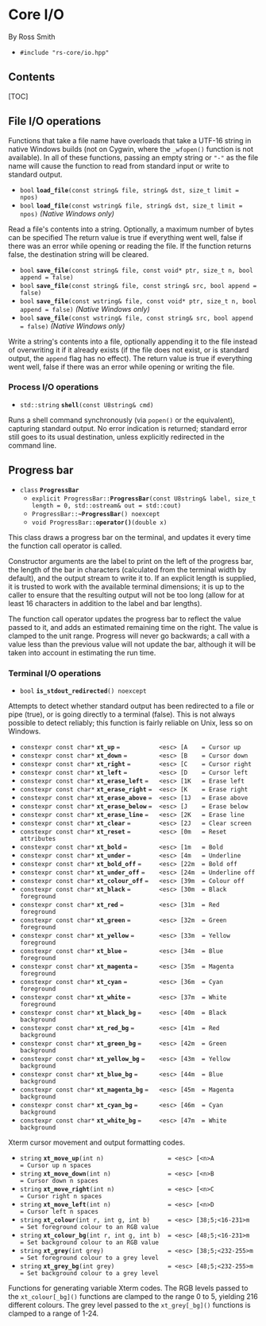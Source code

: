 # Core I/O #

By Ross Smith

* `#include "rs-core/io.hpp"`

## Contents ##

[TOC]

## File I/O operations ##

Functions that take a file name have overloads that take a UTF-16 string in
native Windows builds (not on Cygwin, where the `_wfopen()` function is not
available). In all of these functions, passing an empty string or `"-"` as the
file name will cause the function to read from standard input or write to
standard output.

* `bool` **`load_file`**`(const string& file, string& dst, size_t limit = npos)`
* `bool` **`load_file`**`(const wstring& file, string& dst, size_t limit = npos)` _(Native Windows only)_

Read a file's contents into a string. Optionally, a maximum number of bytes
can be specified The return value is true if everything went well, false if
there was an error while opening or reading the file. If the function returns
false, the destination string will be cleared.

* `bool` **`save_file`**`(const string& file, const void* ptr, size_t n, bool append = false)`
* `bool` **`save_file`**`(const string& file, const string& src, bool append = false)`
* `bool` **`save_file`**`(const wstring& file, const void* ptr, size_t n, bool append = false)` _(Native Windows only)_
* `bool` **`save_file`**`(const wstring& file, const string& src, bool append = false)` _(Native Windows only)_

Write a string's contents into a file, optionally appending it to the file
instead of overwriting it if it already exists (if the file does not exist, or
is standard output, the `append` flag has no effect). The return value is true
if everything went well, false if there was an error while opening or writing
the file.

### Process I/O operations ###

* `std::string` **`shell`**`(const U8string& cmd)`

Runs a shell command synchronously (via `popen()` or the equivalent),
capturing standard output. No error indication is returned; standard error
still goes to its usual destination, unless explicitly redirected in the
command line.

## Progress bar ##

* `class` **`ProgressBar`**
    * `explicit ProgressBar::`**`ProgressBar`**`(const U8string& label, size_t length = 0, std::ostream& out = std::cout)`
    * `ProgressBar::`**`~ProgressBar`**`() noexcept`
    * `void ProgressBar::`**`operator()`**`(double x)`

This class draws a progress bar on the terminal, and updates it every time the
function call operator is called.

Constructor arguments are the label to print on the left of the progress bar,
the length of the bar in characters (calculated from the terminal width by
default), and the output stream to write it to. If an explicit length is
supplied, it is trusted to work with the available terminal dimensions; it is
up to the caller to ensure that the resulting output will not be too long
(allow for at least 16 characters in addition to the label and bar lengths).

The function call operator updates the progress bar to reflect the value
passed to it, and adds an estimated remaining time on the right. The value is
clamped to the unit range. Progress will never go backwards; a call with a
value less than the previous value will not update the bar, although it will
be taken into account in estimating the run time.

### Terminal I/O operations ###

* `bool` **`is_stdout_redirected`**`() noexcept`

Attempts to detect whether standard output has been redirected to a file or
pipe (true), or is going directly to a terminal (false). This is not always
possible to detect reliably; this function is fairly reliable on Unix, less so
on Windows.

* `constexpr const char*` **`xt_up`** `=           <esc> [A    = Cursor up`
* `constexpr const char*` **`xt_down`** `=         <esc> [B    = Cursor down`
* `constexpr const char*` **`xt_right`** `=        <esc> [C    = Cursor right`
* `constexpr const char*` **`xt_left`** `=         <esc> [D    = Cursor left`
* `constexpr const char*` **`xt_erase_left`** `=   <esc> [1K   = Erase left`
* `constexpr const char*` **`xt_erase_right`** `=  <esc> [K    = Erase right`
* `constexpr const char*` **`xt_erase_above`** `=  <esc> [1J   = Erase above`
* `constexpr const char*` **`xt_erase_below`** `=  <esc> [J    = Erase below`
* `constexpr const char*` **`xt_erase_line`** `=   <esc> [2K   = Erase line`
* `constexpr const char*` **`xt_clear`** `=        <esc> [2J   = Clear screen`
* `constexpr const char*` **`xt_reset`** `=        <esc> [0m   = Reset attributes`
* `constexpr const char*` **`xt_bold`** `=         <esc> [1m   = Bold`
* `constexpr const char*` **`xt_under`** `=        <esc> [4m   = Underline`
* `constexpr const char*` **`xt_bold_off`** `=     <esc> [22m  = Bold off`
* `constexpr const char*` **`xt_under_off`** `=    <esc> [24m  = Underline off`
* `constexpr const char*` **`xt_colour_off`** `=   <esc> [39m  = Colour off`
* `constexpr const char*` **`xt_black`** `=        <esc> [30m  = Black foreground`
* `constexpr const char*` **`xt_red`** `=          <esc> [31m  = Red foreground`
* `constexpr const char*` **`xt_green`** `=        <esc> [32m  = Green foreground`
* `constexpr const char*` **`xt_yellow`** `=       <esc> [33m  = Yellow foreground`
* `constexpr const char*` **`xt_blue`** `=         <esc> [34m  = Blue foreground`
* `constexpr const char*` **`xt_magenta`** `=      <esc> [35m  = Magenta foreground`
* `constexpr const char*` **`xt_cyan`** `=         <esc> [36m  = Cyan foreground`
* `constexpr const char*` **`xt_white`** `=        <esc> [37m  = White foreground`
* `constexpr const char*` **`xt_black_bg`** `=     <esc> [40m  = Black background`
* `constexpr const char*` **`xt_red_bg`** `=       <esc> [41m  = Red background`
* `constexpr const char*` **`xt_green_bg`** `=     <esc> [42m  = Green background`
* `constexpr const char*` **`xt_yellow_bg`** `=    <esc> [43m  = Yellow background`
* `constexpr const char*` **`xt_blue_bg`** `=      <esc> [44m  = Blue background`
* `constexpr const char*` **`xt_magenta_bg`** `=   <esc> [45m  = Magenta background`
* `constexpr const char*` **`xt_cyan_bg`** `=      <esc> [46m  = Cyan background`
* `constexpr const char*` **`xt_white_bg`** `=     <esc> [47m  = White background`

Xterm cursor movement and output formatting codes.

* `string` **`xt_move_up`**`(int n)                  = <esc> [<n>A             = Cursor up n spaces`
* `string` **`xt_move_down`**`(int n)                = <esc> [<n>B             = Cursor down n spaces`
* `string` **`xt_move_right`**`(int n)               = <esc> [<n>C             = Cursor right n spaces`
* `string` **`xt_move_left`**`(int n)                = <esc> [<n>D             = Cursor left n spaces`
* `string` **`xt_colour`**`(int r, int g, int b)     = <esc> [38;5;<16-231>m   = Set foreground colour to an RGB value`
* `string` **`xt_colour_bg`**`(int r, int g, int b)  = <esc> [48;5;<16-231>m   = Set background colour to an RGB value`
* `string` **`xt_grey`**`(int grey)                  = <esc> [38;5;<232-255>m  = Set foreground colour to a grey level`
* `string` **`xt_grey_bg`**`(int grey)               = <esc> [48;5;<232-255>m  = Set background colour to a grey level`

Functions for generating variable Xterm codes. The RGB levels passed to the
`xt_colour[_bg]()` functions are clamped to the range 0 to 5, yielding 216
different colours. The grey level passed to the `xt_grey[_bg]()` functions is
clamped to a range of 1-24.
